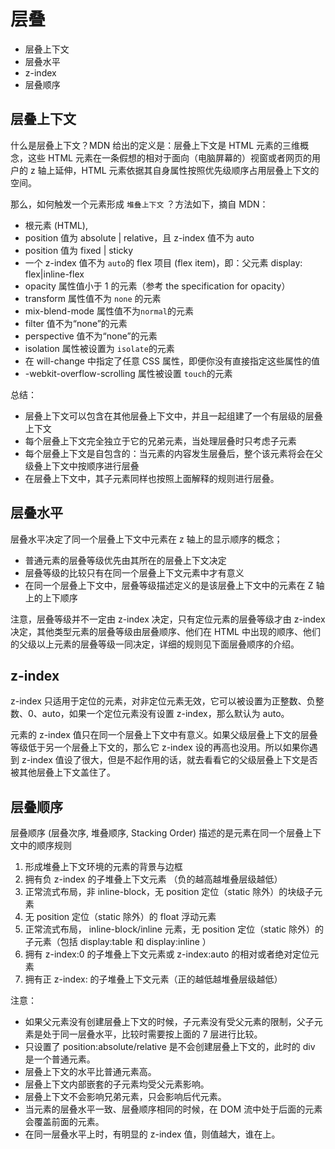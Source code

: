 # 层叠

- 层叠上下文
- 层叠水平
- z-index
- 层叠顺序

## 层叠上下文

什么是层叠上下文？MDN 给出的定义是：层叠上下文是 HTML 元素的三维概念，这些 HTML 元素在一条假想的相对于面向（电脑屏幕的）视窗或者网页的用户的 z 轴上延伸，HTML 元素依据其自身属性按照优先级顺序占用层叠上下文的空间。

那么，如何触发一个元素形成 `堆叠上下文` ？方法如下，摘自 MDN：

- 根元素 (HTML),
- position 值为 absolute | relative，且 z-index 值不为 auto
- position 值为 fixed | sticky
- 一个 z-index 值不为 `auto`的 flex 项目 (flex item)，即：父元素 display: flex|inline-flex
- opacity 属性值小于 1 的元素（参考 the specification for opacity）
- transform 属性值不为 `none` 的元素
- mix-blend-mode 属性值不为`normal`的元素
- filter 值不为“none”的元素
- perspective 值不为“none”的元素
- isolation 属性被设置为 `isolate`的元素
- 在 will-change 中指定了任意 CSS 属性，即便你没有直接指定这些属性的值
- -webkit-overflow-scrolling 属性被设置 `touch`的元素

总结：

- 层叠上下文可以包含在其他层叠上下文中，并且一起组建了一个有层级的层叠上下文
- 每个层叠上下文完全独立于它的兄弟元素，当处理层叠时只考虑子元素
- 每个层叠上下文是自包含的：当元素的内容发生层叠后，整个该元素将会在父级叠上下文中按顺序进行层叠
- 在层叠上下文中，其子元素同样也按照上面解释的规则进行层叠。

## 层叠水平

层叠水平决定了同一个层叠上下文中元素在 z 轴上的显示顺序的概念；

- 普通元素的层叠等级优先由其所在的层叠上下文决定
- 层叠等级的比较只有在同一个层叠上下文元素中才有意义
- 在同一个层叠上下文中，层叠等级描述定义的是该层叠上下文中的元素在 Z 轴上的上下顺序

注意，层叠等级并不一定由 z-index 决定，只有定位元素的层叠等级才由 z-index 决定，其他类型元素的层叠等级由层叠顺序、他们在 HTML 中出现的顺序、他们的父级以上元素的层叠等级一同决定，详细的规则见下面层叠顺序的介绍。

## z-index

z-index 只适用于定位的元素，对非定位元素无效，它可以被设置为正整数、负整数、0、auto，如果一个定位元素没有设置 z-index，那么默认为 auto。

元素的 z-index 值只在同一个层叠上下文中有意义。如果父级层叠上下文的层叠等级低于另一个层叠上下文的，那么它 z-index 设的再高也没用。所以如果你遇到 z-index 值设了很大，但是不起作用的话，就去看看它的父级层叠上下文是否被其他层叠上下文盖住了。

## 层叠顺序

层叠顺序 (层叠次序, 堆叠顺序, Stacking Order) 描述的是元素在同一个层叠上下文中的顺序规则

1. 形成堆叠上下文环境的元素的背景与边框
2. 拥有负 z-index 的子堆叠上下文元素 （负的越高越堆叠层级越低）
3. 正常流式布局，非 inline-block，无 position 定位（static 除外）的块级子元素
4. 无 position 定位（static 除外）的 float 浮动元素
5. 正常流式布局， inline-block/inline 元素，无 position 定位（static 除外）的子元素（包括 display:table 和 display:inline ）
6. 拥有 z-index:0 的子堆叠上下文元素或 z-index:auto 的相对或者绝对定位元素
7. 拥有正 z-index: 的子堆叠上下文元素（正的越低越堆叠层级越低）

注意：

- 如果父元素没有创建层叠上下文的时候，子元素没有受父元素的限制，父子元素是处于同一层叠水平，比较时需要按上面的 7 层进行比较。
- 只设置了 position:absolute/relative 是不会创建层叠上下文的，此时的 div 是一个普通元素。
- 层叠上下文的水平比普通元素高。
- 层叠上下文内部嵌套的子元素均受父元素影响。
- 层叠上下文不会影响兄弟元素，只会影响后代元素。
- 当元素的层叠水平一致、层叠顺序相同的时候，在 DOM 流中处于后面的元素会覆盖前面的元素。
- 在同一层叠水平上时，有明显的 z-index 值，则值越大，谁在上。
